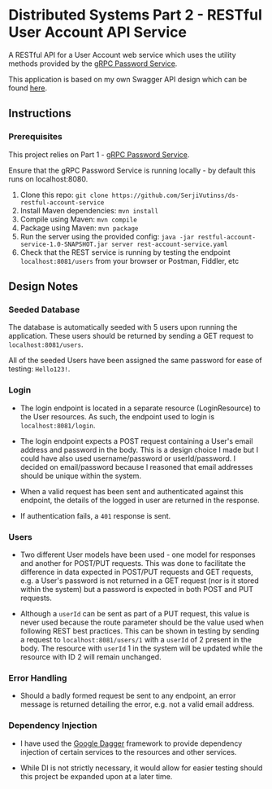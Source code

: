# Distributed Systems Part 2 - RESTful User Account API Service

A RESTful API for a User Account web service which uses the utility methods provided by the [gRPC Password Service](https://github.com/SerjiVutinss/gRPC-password-service-DS2019).

This application is based on my own Swagger API design which can be found [here](https://app.swaggerhub.com/apis/SerjiVutinssGit/Users/1).

## Instructions

### Prerequisites

This project relies on Part 1 - [gRPC Password Service](https://github.com/SerjiVutinss/gRPC-password-service-DS2019).  

Ensure that the gRPC Password Service is running locally - by default this runs on localhost:8080.

1. Clone this repo: `git clone https://github.com/SerjiVutinss/ds-restful-account-service`
2. Install Maven dependencies: `mvn install`
3. Compile using Maven: `mvn compile `
4. Package using Maven: `mvn package`
5. Run the server using the provided config: `java -jar restful-account-service-1.0-SNAPSHOT.jar server rest-account-service.yaml`
6. Check that the REST service is running by testing the endpoint `localhost:8081/users` from your browser or Postman, Fiddler, etc

## Design Notes

### Seeded Database

The database is automatically seeded with 5 users upon running the application.  These users should be returned by sending a GET request to  `localhost:8081/users`.

All of the seeded Users have been assigned the same password for ease of testing: `Hello123!`.

### Login

* The login endpoint is located in a separate resource (LoginResource) to the User resources.  As such, the endpoint used to login is `localhost:8081/login`.

* The login endpoint expects a POST request containing a User's email address and password in the body.  This is a design choice I made but I could have also used username/password or userId/password.  I decided on email/password because I reasoned that email addresses should be unique within the system.

* When a valid request has been sent and authenticated against this endpoint, the details of the logged in user are returned in the response.

* If authentication fails, a `401` response is sent.

### Users

* Two different User models have been used - one model for responses and another for POST/PUT requests.  This was done to facilitate the difference in data expected in POST/PUT requests and GET requests, e.g. a User's password is not returned in a GET request (nor is it stored within the system) but a password is expected in both POST and PUT requests.

* Although a `userId` can be sent as part of a PUT request, this value is never used because the route parameter should be the value used when following REST best practices.  This can be shown in testing by sending a request to `localhost:8081/users/1` with a `userId` of 2 present in the body.  The resource with `userId` 1 in the system will be updated while the resource with ID 2 will remain unchanged.

### Error Handling

* Should a badly formed request be sent to any endpoint, an error message is returned detailing the error, e.g. not a valid email address.

### Dependency Injection

* I have used the [Google Dagger](https://github.com/google/dagger) framework to provide dependency injection of certain services to the resources and other services.

* While DI is not strictly necessary, it would allow for easier testing should this project be expanded upon at a later time.
